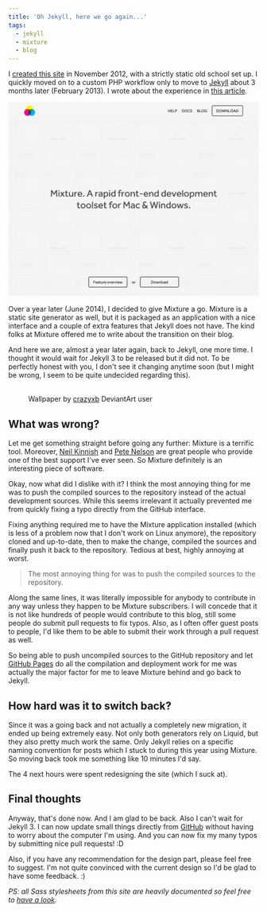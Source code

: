 ```yaml
---
title: 'Oh Jekyll, here we go again...'
tags:
  - jekyll
  - mixture
  - blog
---
```


I [created this site](https://hugogiraudel.com/2012/11/09/redesign-blog/) in November 2012, with a strictly static old school set up. I quickly moved on to a custom PHP workflow only to move to [Jekyll](https://jekyllrb.com) about 3 months later (February 2013). I wrote about the experience in [this article](https://hugogiraudel.com/2013/02/21/jekyll/).

![Mixture.io](/assets/images/oh-jekyll-here-we-go-again/mixture.png)

Over a year later (June 2014), I decided to give Mixture a go. Mixture is a static site generator as well, but it is packaged as an application with a nice interface and a couple of extra features that Jekyll does not have. The kind folks at Mixture offered me to write about the transition on their blog.

And here we are, almost a year later again, back to Jekyll, one more time. I thought it would wait for Jekyll 3 to be released but it did not. To be perfectly honest with you, I don't see it changing anytime soon (but I might be wrong, I seem to be quite undecided regarding this).

<figure class="figure">
<img src="https://fc03.deviantart.net/fs70/f/2013/085/6/b/one_more_time_a_tribute_to_daft_punk_rainmeter_by_crazyxb-d5zbgb5.png" alt="" />
<figcaption>Wallpaper by <a href="https://www.deviantart.com/crazyxb" target="_blank" rel="noopener noreferrer">crazyxb</a> DeviantArt user</figcaption>
</figure>

## What was wrong?

Let me get something straight before going any further: Mixture is a terrific tool. Moreover, [Neil Kinnish](https://twitter.com/neiltak) and [Pete Nelson](https://twitter.com/petetak) are great people who provide one of the best support I've ever seen. So Mixture definitely is an interesting piece of software.

Okay, now what did I dislike with it? I think the most annoying thing for me was to push the compiled sources to the repository instead of the actual development sources. While this seems irrelevant it actually prevented me from quickly fixing a typo directly from the GitHub interface.

Fixing anything required me to have the Mixture application installed (which is less of a problem now that I don't work on Linux anymore), the repository cloned and up-to-date, then to make the change, compiled the sources and finally push it back to the repository. Tedious at best, highly annoying at worst.

> The most annoying thing for was to push the compiled sources to the repository.

Along the same lines, it was literally impossible for anybody to contribute in any way unless they happen to be Mixture subscribers. I will concede that it is not like hundreds of people would contribute to this blog, still some people do submit pull requests to fix typos. Also, as I often offer guest posts to people, I'd like them to be able to submit their work through a pull request as well.

So being able to push uncompiled sources to the GitHub repository and let [GitHub Pages](https://pages.github.com/) do all the compilation and deployment work for me was actually the major factor for me to leave Mixture behind and go back to Jekyll.

## How hard was it to switch back?

Since it was a going back and not actually a completely new migration, it ended up being extremely easy. Not only both generators rely on Liquid, but they also pretty much work the same. Only Jekyll relies on a specific naming convention for posts which I stuck to during this year using Mixture. So moving back took me something like 10 minutes I'd say.

The 4 next hours were spent redesigning the site (which I suck at).

## Final thoughts

Anyway, that's done now. And I am glad to be back. Also I can't wait for Jekyll 3. I can now update small things directly from [GitHub](https://github.com/HugoGiraudel/hugogiraudel.github.com/) without having to worry about the computer I'm using. And you can now fix my many typos by submitting nice pull requests! :D

Also, if you have any recommendation for the design part, please feel free to suggest. I'm not quite convinced with the current design so I'd be glad to have some feedback.&nbsp;:)

_PS: all Sass stylesheets from this site are heavily documented so feel free to [have a look](https://github.com/HugoGiraudel/hugogiraudel.github.com/tree/master/_sass)._
